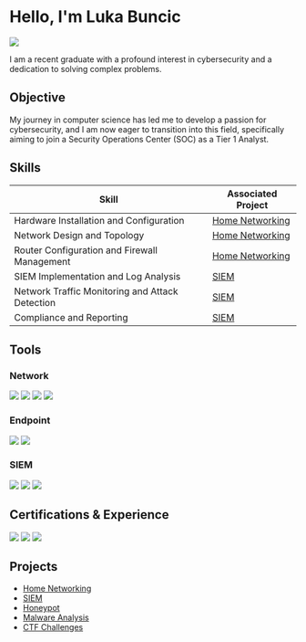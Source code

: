 # Hello, I'm Luka Buncic
<a href="https://linkedin.com/in/luka-bunčić-b41a25164"><img src="https://img.shields.io/badge/-LinkedIn-0072b1?&style=for-the-badge&logo=linkedin&logoColor=white" /></a>

I am a recent graduate with a profound interest in cybersecurity and a dedication to solving complex problems.

## Objective

My journey in computer science has led me to develop a passion for cybersecurity, and I am now eager to transition into this field, specifically aiming to join a Security Operations Center (SOC) as a Tier 1 Analyst.

## Skills

| Skill                                         | Associated Project         |
|-----------------------------------------------|----------------------------|
| Hardware Installation and Configuration       | <a href="https://github.com/LukaB0/Home-Networking-Project/tree/main"> Home Networking </a> |
| Network Design and Topology                   | <a href="https://github.com/LukaB0/Home-Networking-Project/tree/main"> Home Networking </a>|
| Router Configuration and Firewall Management  | <a href="https://github.com/LukaB0/Home-Networking-Project/tree/main"> Home Networking </a> |
| SIEM Implementation and Log Analysis          | <a href="https://github.com/LukaB0/SIEM/tree/main">SIEM </a> |
| Network Traffic Monitoring and Attack Detection | <a href="https://github.com/LukaB0/SIEM/tree/main">SIEM </a> |
| Compliance and Reporting                       | <a href="https://github.com/LukaB0/SIEM/tree/main">SIEM </a> |

## Tools

### Network
<div>
    <img src="https://img.shields.io/badge/-Wireshark-1679A7?&style=for-the-badge&logo=Wireshark&logoColor=white" />
    <img src="https://img.shields.io/badge/-pfSense-222222?&style=for-the-badge&logo=pfSense&logoColor=red" />
    <img src="https://img.shields.io/badge/-Zeek-777BB4?&style=for-the-badge&logo=Zeek&logoColor=white" />
    <img src="https://img.shields.io/badge/-Snort-333333?&style=for-the-badge&logo=Snort&logoColor=red" />

</div>

### Endpoint
<div>
    <img src="https://img.shields.io/badge/-Microsoft_Defender_for_Endpoint-00A4EF?&style=for-the-badge&logo=Microsoft&logoColor=white" />
    <img src="https://img.shields.io/badge/-Wazuh-563D7C?&style=for-the-badge&logo=Wazuh&logoColor=white" />

</div>

### SIEM
<div>
    <img src="https://img.shields.io/badge/-Microsoft_Sentinel-0078D4?&style=for-the-badge&logo=Microsoft&logoColor=white" />
    <img src="https://img.shields.io/badge/-Splunk-000000?&style=for-the-badge&logo=Splunk&logoColor=white" />
    <img src="https://img.shields.io/badge/-Elastic-005571?&style=for-the-badge&logo=Elastic&logoColor=white" />
</div>

## Certifications & Experience
<div>
<a href="https://tryhackme.com/p/srbincyber"><img src="https://img.shields.io/badge/-TryHackMe-1A1A1A?&style=for-the-badge&logo=TryHackMe&logoColor=F652A0" /></a>
<a href="https://www.theforage.com/profile/gdj3CP2mAQJhS98gB"><img src="https://img.shields.io/badge/-Forage-00A98F?&style=for-the-badge&logo=theforage&logoColor=white" /></a>
<a href="https://www.credly.com/users/luka-buncic/badges"><img src="https://img.shields.io/badge/-Credly-0077B5?&style=for-the-badge&logo=credly&logoColor=white" /></a>
</div>


## Projects
 - <a href="https://github.com/LukaB0/Home-Networking-Project/tree/main">Home Networking </a>
 - <a href="https://github.com/LukaB0/SIEM/tree/main">SIEM </a>
 - <a href="https://github.com/LukaB0/Honeypot/tree/main">Honeypot </a>
 - <a href="https://github.com/LukaB0/Malware-Analysis/tree/main">Malware Analysis </a>
 - <a href="https://github.com/LukaB0/CTF-Challenges/tree/main">CTF Challenges </a>
